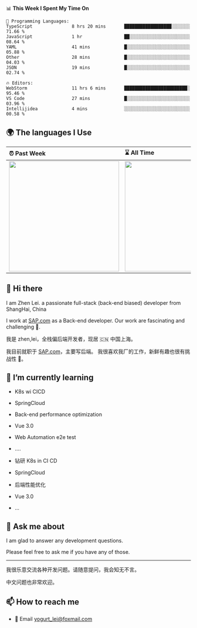 <!--START_SECTION:waka-->
📊 **This Week I Spent My Time On** 

```text
💬 Programming Languages: 
TypeScript               8 hrs 20 mins       ██████████████████░░░░░░░   71.66 % 
JavaScript               1 hr                ██░░░░░░░░░░░░░░░░░░░░░░░   08.64 % 
YAML                     41 mins             █░░░░░░░░░░░░░░░░░░░░░░░░   05.88 % 
Other                    28 mins             █░░░░░░░░░░░░░░░░░░░░░░░░   04.03 % 
JSON                     19 mins             █░░░░░░░░░░░░░░░░░░░░░░░░   02.74 % 

🔥 Editors: 
WebStorm                 11 hrs 6 mins       ████████████████████████░   95.46 % 
VS Code                  27 mins             █░░░░░░░░░░░░░░░░░░░░░░░░   03.96 % 
Intellijidea             4 mins              ░░░░░░░░░░░░░░░░░░░░░░░░░   00.58 % 
```


<!--END_SECTION:waka-->


## 🌍 The languages I Use

| ⏰ Past Week                                                                                                                                                  | ⌛️ All Time                                                                                                                                                  |
| :------------------------------------------------------------------------------------------------------------------------------------------------------------ | :------------------------------------------------------------------------------------------------------------------------------------------------------------ |
| <a href="https://wakatime.com/@9a64fd4e-85ff-48a6-a0c1-e09ecd80bab9"> <img src="https://wakatime.com/share/@9a64fd4e-85ff-48a6-a0c1-e09ecd80bab9/5f97c4a7-f918-43db-bace-c48898f1cd61.svg" height="300px"></a> | <a href="https://wakatime.com/@9a64fd4e-85ff-48a6-a0c1-e09ecd80bab9"><img src="https://wakatime.com/share/@9a64fd4e-85ff-48a6-a0c1-e09ecd80bab9/455e730b-0452-4b83-9bc2-fb46e42553a7.svg" height="300px"></a> |

## 👋 Hi there

I am Zhen Lei. a passionate full-stack (back-end biased) developer from ShangHai, China

I work at [SAP.com](https://www.sap.com) as a Back-end developer.
Our work are fascinating and challenging 💪.

我是 zhen,lei，全栈偏后端开发者，现居 🇨🇳 中国上海。

我目前就职于 [SAP.com](https://www.sap.cn)，主要写后端。
我很喜欢我厂的工作，新鲜有趣也很有挑战性 💪。

## 🌱 I’m currently learning

- K8s wi CICD
- SpringCloud
- Back-end performance optimization
- Vue 3.0
- Web Automation e2e test
- ....

- 钻研 K8s in CI CD
- SpringCloud
- 后端性能优化
- Vue 3.0
- ...

## 💬 Ask me about

I am glad to answer any development questions.

Please feel free to ask me if you have any of those.

---

我很乐意交流各种开发问题。请随意提问，我会知无不言。

中文问题也非常欢迎。

## 📫 How to reach me

- 📧 Email [yogurt_lei@foxmail.com](mailto:yogurt_lei@foxmail.com)
